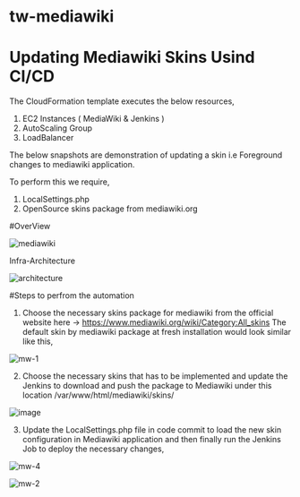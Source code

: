 # tw-mediawiki

# Updating Mediawiki Skins Usind CI/CD

The CloudFormation template executes the below resources,
1. EC2 Instances ( MediaWiki & Jenkins )
2. AutoScaling Group
3. LoadBalancer

The below snapshots are demonstration of updating a skin i.e Foreground changes to mediawiki application.

To perform this we require,
1. LocalSettings.php
2. OpenSource skins package from mediawiki.org

#OverView 

![mediawiki](https://user-images.githubusercontent.com/76770914/152633607-5cc6f05e-91b3-43b8-ac76-03a78b2d7439.jpg)

Infra-Architecture

![architecture](https://user-images.githubusercontent.com/76770914/152633937-9224aeec-f4ca-4e6d-84e0-a2d6a2b8af9c.jpg)

#Steps to perfrom the automation

1. Choose the necessary skins package for mediawiki from the official website here -> https://www.mediawiki.org/wiki/Category:All_skins
The default skin by mediawiki package at fresh installation would look similar like this,

![mw-1](https://user-images.githubusercontent.com/76770914/152439401-aac0fd30-5cff-4517-b14a-3f71f987a6e8.JPG)

2. Choose the necessary skins that has to be implemented and update the Jenkins to download and push the package to Mediawiki under this location /var/www/html/mediawiki/skins/

![image](https://user-images.githubusercontent.com/76770914/152635220-1b362147-4587-40ce-bc52-44430cb4ee07.png)

3. Update the LocalSettings.php file in code commit to load the new skin configuration in Mediawiki application and then finally run the Jenkins Job to deploy the necessary changes,

![mw-4](https://user-images.githubusercontent.com/76770914/152634135-d7ad5acb-aaeb-480e-a189-80042116aa7b.JPG)


![mw-2](https://user-images.githubusercontent.com/76770914/152439534-8f504f3b-853c-4259-8aa2-bd2a41df73ca.JPG)
